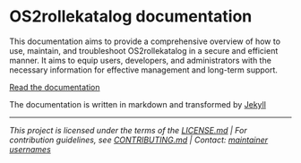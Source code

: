 # OS2rollekatalog documentation
This documentation aims to provide a comprehensive overview of how to use, maintain, and troubleshoot OS2rollekatalog in a secure and efficient manner.
It aims to equip users, developers, and administrators with the necessary information for effective management and long-term support.
  
[Read the documentation](https://os2rollekatalog.github.io/OS2rollekatalog-docs/)

The documentation is written in markdown and transformed by [Jekyll](https://jekyllrb.com/)  

---

*This project is licensed under the terms of the [LICENSE.md](LICENSE.md) | For contribution guidelines, see [CONTRIBUTING.md](CONTRIBUTING.md) | Contact: [maintainer usernames]()*

